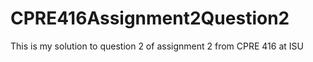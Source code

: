 # CPRE416Assignment2Question2
This is my solution to question 2 of assignment 2 from CPRE 416 at ISU
